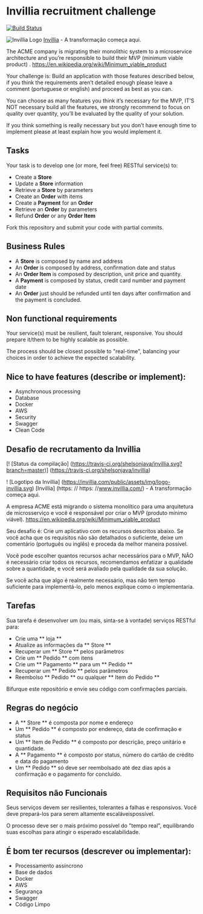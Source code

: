 # Invillia recruitment challenge

[![Build Status](https://travis-ci.org/shelsonjava/invillia.svg?branch=master)](https://travis-ci.org/shelsonjava/invillia)

![Invillia Logo](https://invillia.com/public/assets/img/logo-invillia.svg)
[Invillia](https://https://www.invillia.com/) - A transformação começa aqui.

The ACME company is migrating their monolithic system to a microservice architecture and you’re responsible to build their MVP (minimum viable product)  .
https://en.wikipedia.org/wiki/Minimum_viable_product

Your challenge is:
Build an application with those features described below, if you think the requirements aren’t detailed enough please leave a comment (portuguese or english) and proceed as best as you can.

You can choose as many features you think it’s necessary for the MVP,  IT’S NOT necessary build all the features, we strongly recommend to focus on quality over quantity, you’ll be evaluated by the quality of your solution.

If you think something is really necessary but you don’t have enough time to implement please at least explain how you would implement it.

## Tasks

Your task is to develop one (or more, feel free) RESTful service(s) to:
* Create a **Store**
* Update a **Store** information
* Retrieve a **Store** by parameters
* Create an **Order** with items
* Create a **Payment** for an **Order**
* Retrieve an **Order** by parameters
* Refund **Order** or any **Order Item**

Fork this repository and submit your code with partial commits.

## Business Rules

* A **Store** is composed by name and address
* An **Order** is composed by address, confirmation date and status
* An **Order Item** is composed by description, unit price and quantity.
* A **Payment** is composed by status, credit card number and payment date
* An **Order** just should be refunded until ten days after confirmation and the payment is concluded.

## Non functional requirements

Your service(s) must be resilient, fault tolerant, responsive. You should prepare it/them to be highly scalable as possible.

The process should be closest possible to "real-time", balancing your choices in order to achieve the expected
scalability.

## Nice to have features (describe or implement):
* Asynchronous processing
* Database
* Docker
* AWS
* Security
* Swagger
* Clean Code




## Desafio de recrutamento da Invillia

[! [Status da compilação] (https://travis-ci.org/shelsonjava/invillia.svg?branch=master)] (https://travis-ci.org/shelsonjava/invillia)

! [Logotipo da Invillia] (https://invillia.com/public/assets/img/logo-invillia.svg)
[Invillia] (https: // https: //www.invillia.com/) - A transformação começa aqui.

A empresa ACME está migrando o sistema monolítico para uma arquitetura de microsserviço e você é responsável por criar o MVP (produto mínimo viável).
https://en.wikipedia.org/wiki/Minimum_viable_product

Seu desafio é:
Crie um aplicativo com os recursos descritos abaixo. Se você acha que os requisitos não são detalhados o suficiente, deixe um comentário (português ou inglês) e proceda da melhor maneira possível.

Você pode escolher quantos recursos achar necessários para o MVP, NÃO é necessário criar todos os recursos, recomendamos enfatizar a qualidade sobre a quantidade, e você será avaliado pela qualidade da sua solução.

Se você acha que algo é realmente necessário, mas não tem tempo suficiente para implementá-lo, pelo menos explique como o implementaria.

## Tarefas

Sua tarefa é desenvolver um (ou mais, sinta-se à vontade) serviços RESTful para:
* Crie uma ** loja **
* Atualize as informações da ** Store **
* Recuperar um ** Store ** pelos parâmetros
* Crie um ** Pedido ** com itens
* Crie um ** Pagamento ** para um ** Pedido **
* Recuperar um ** Pedido ** pelos parâmetros
* Reembolso ** Pedido ** ou qualquer ** Item do Pedido **

Bifurque este repositório e envie seu código com confirmações parciais.

## Regras do negócio

* A ** Store ** é composta por nome e endereço
* Um ** Pedido ** é composto por endereço, data de confirmação e status
* Um ** Item de Pedido ** é composto por descrição, preço unitário e quantidade.
* A ** Pagamento ** é composto por status, número do cartão de crédito e data do pagamento
* Um ** Pedido ** só deve ser reembolsado até dez dias após a confirmação e o pagamento for concluído.

## Requisitos não Funcionais

Seus serviços devem ser resilientes, tolerantes a falhas e responsivos. Você deve prepará-los para serem altamente escaláveis ​​possível.

O processo deve ser o mais próximo possível do "tempo real", equilibrando suas escolhas para atingir o esperado
escalabilidade.

## É bom ter recursos (descrever ou implementar):
* Processamento assíncrono
* Base de dados
* Docker
* AWS
* Segurança
* Swagger
* Código Limpo